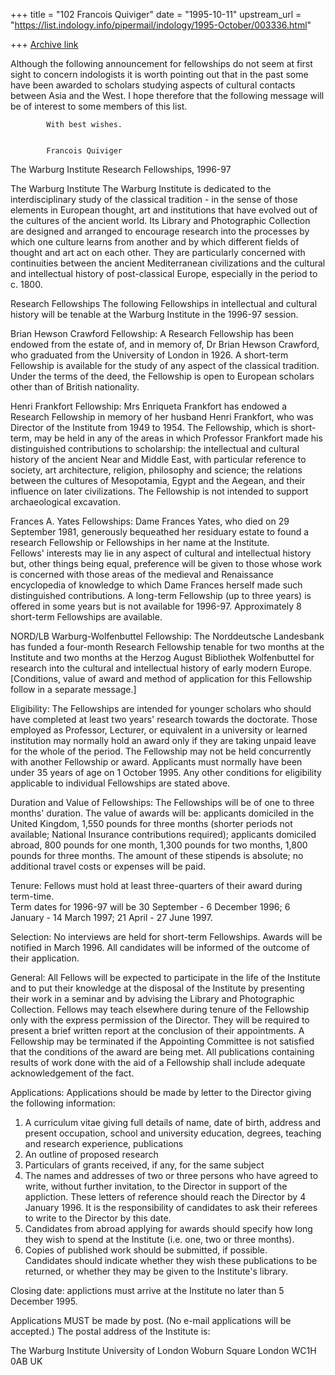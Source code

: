 +++
title = "102 Francois Quiviger"
date = "1995-10-11"
upstream_url = "https://list.indology.info/pipermail/indology/1995-October/003336.html"

+++
[Archive link](https://list.indology.info/pipermail/indology/1995-October/003336.html)



Although the following announcement for fellowships do not seem at first
sight to concern indologists it is worth pointing out that in the past
some have been awarded to scholars studying aspects of cultural contacts
between Asia and the West. I hope therefore that the following message 
will be of interest to some members of this list. 

			With best wishes.


			Francois Quiviger




The Warburg Institute  Research Fellowships, 1996-97

The Warburg Institute
The Warburg Institute is dedicated to the interdisciplinary study of the 
classical tradition - in the sense of those elements in European thought, 
art and institutions that have evolved out of the cultures of the ancient 
world.  Its Library and Photographic Collection are designed and arranged 
to encourage research into the processes by which one culture learns from 
another and by which different fields of thought and art act on each 
other.  They are particularly concerned with continuities between the 
ancient Mediterranean civilizations and the cultural and intellectual 
history of post-classical Europe, especially in the period to c. 1800.

Research Fellowships
The following Fellowships in intellectual and cultural history will be 
tenable at the Warburg Institute in the 1996-97 session.

Brian Hewson Crawford Fellowship:  A Research Fellowship has been endowed 
from the estate of, and in memory of, Dr Brian Hewson Crawford, who 
graduated from the University of London in 1926.  A short-term Fellowship 
is available for the study of any aspect of the classical tradition.  
Under the terms of the deed, the Fellowship is open to European scholars 
other than of British nationality.

Henri Frankfort Fellowship:  Mrs Enriqueta Frankfort has endowed a 
Research Fellowship in memory of her husband Henri Frankfort, who was 
Director of the Institute from 1949 to 1954.  The Fellowship, which is 
short-term, may be held in any of the areas in which Professor Frankfort 
made his distinguished contributions to scholarship:  the intellectual 
and cultural history of the ancient Near and Middle East, with particular 
reference to society, art architecture, religion, philosophy and science; 
the relations between the cultures of Mesopotamia, Egypt and the Aegean, 
and their influence on later civilizations.  The Fellowship is not 
intended to support archaeological excavation.

Frances A. Yates Fellowships:  Dame Frances Yates, who died on 29 
September 1981, generously bequeathed her residuary estate to found a 
research Fellowship or Fellowships in her name at the Institute.  
Fellows' interests may lie in any aspect of cultural and intellectual 
history but, other things being equal, preference will be given to those 
whose work is concerned with those areas of the medieval and Renaissance 
encyclopedia of knowledge to which Dame Frances herself made such 
distinguished contributions.  A long-term Fellowship (up to three years) 
is offered in some years but is not available for 1996-97.  Approximately 
8 short-term Fellowships are available.

NORD/LB Warburg-Wolfenbuttel Fellowship:  The Norddeutsche Landesbank has 
funded a four-month Research Fellowship tenable for two months at the 
Institute and two months at the Herzog August Bibliothek Wolfenbuttel for 
research into the cultural and intellectual history of early modern 
Europe.  [Conditions, value of award and method of application for this 
Fellowship follow in a separate message.]

Eligibility:
The Fellowships are intended for younger scholars who should have 
completed at least two years' research towards the doctorate.  Those 
employed as Professor, Lecturer, or equivalent in a university or 
learned institution may normally hold an award only if they are taking 
unpaid leave for the whole of the period.  The Fellowship may not be held 
concurrently with another Fellowship or award.  Applicants must normally 
have been under 35 years of age on 1 October 1995.  Any other conditions 
for eligibility applicable to individual Fellowships are stated above.

Duration and Value of Fellowships:
The Fellowships will be of one to three months' duration.  The 
value of awards will be:  applicants domiciled in the United Kingdom, 
1,550 pounds for three months (shorter periods not available; National 
Insurance contributions required); applicants domiciled abroad, 800 
pounds for one month, 1,300 pounds for two months, 1,800 pounds for three 
months.  The amount of these stipends is absolute; no additional travel 
costs or expenses will be paid.

Tenure:
Fellows must hold at least three-quarters of their award during term-time.  
Term dates for 1996-97 will be 30 September - 6 December 
1996; 6 January - 14 March 1997; 21 April - 27 June 1997.

Selection:
No interviews are held for short-term Fellowships.  Awards will be 
notified in March 1996. All candidates will be informed of the outcome of 
their application.

General:
All Fellows will be expected to participate in the life of the Institute 
and to put their knowledge at the disposal of the Institute by presenting 
their work in a seminar and by advising the Library and Photographic 
Collection.  Fellows may teach elsewhere during tenure of the Fellowship 
only with the express permission of the Director.  They will be required 
to present a brief written report at the conclusion of their 
appointments.  A Fellowship may be terminated if the Appointing Committee 
is not satisfied that the conditions of the award are being met.  All 
publications containing results of work done with the aid of a Fellowship 
shall include adequate acknowledgement of the fact.

Applications:
Applications should be made by letter to the Director giving the 
following information:
1.  A curriculum vitae giving full details of name, date of birth, 
address and present occupation, school and university education, degrees, 
teaching and research experience, publications
2.  An outline of proposed research
3.  Particulars of grants received, if any, for the same subject
4.  The names and addresses of two or three persons who have agreed to 
write, without further invitation, to the Director in support of the 
appliction.  These letters of reference should reach the Director by 4 
January 1996.  It is the responsibility of candidates to ask their 
referees to write to the Director by this date.
5.  Candidates from abroad applying for awards should specify how long they 
wish to spend at the Institute (i.e. one, two or three months).
6.  Copies of published work should be submitted, if possible.  
Candidates should indicate whether they wish these publications to be 
returned, or whether they may be given to the Institute's library.

Closing date: applictions must arrive at the Institute no later than 5 
December 1995.

Applications MUST be made by post.  (No e-mail applications will be 
accepted.)  The postal address of the Institute is:  

The Warburg Institute
University of London
Woburn Square
London WC1H 0AB
UK
















